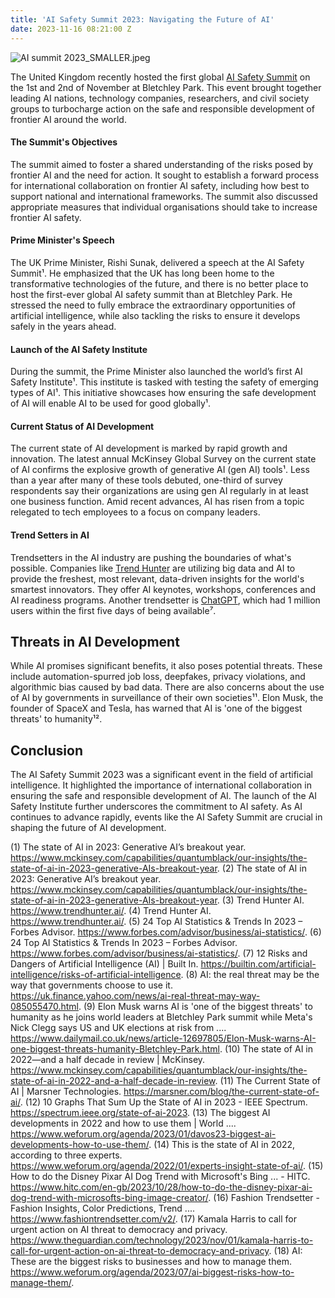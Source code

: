 ```yaml
---
title: 'AI Safety Summit 2023: Navigating the Future of AI'
date: 2023-11-16 08:21:00 Z
---
```


![AI summit 2023_SMALLER.jpeg](/uploads/AI%20summit%202023_SMALLER.jpeg)

The United Kingdom recently hosted the first global [AI Safety Summit](https://www.mckinsey.com/capabilities/quantumblack/our-insights/the-state-of-ai-in-2023-generative-AIs-breakout-year) on the 1st and 2nd of November at Bletchley Park. This event brought together leading AI nations, technology companies, researchers, and civil society groups to turbocharge action on the safe and responsible development of frontier AI around the world.

#### The Summit's Objectives

The summit aimed to foster a shared understanding of the risks posed by frontier AI and the need for action. It sought to establish a forward process for international collaboration on frontier AI safety, including how best to support national and international frameworks. The summit also discussed appropriate measures that individual organisations should take to increase frontier AI safety.

#### Prime Minister's Speech

The UK Prime Minister, Rishi Sunak, delivered a speech at the AI Safety Summit¹. He emphasized that the UK has long been home to the transformative technologies of the future, and there is no better place to host the first-ever global AI safety summit than at Bletchley Park. He stressed the need to fully embrace the extraordinary opportunities of artificial intelligence, while also tackling the risks to ensure it develops safely in the years ahead.

#### Launch of the AI Safety Institute

During the summit, the Prime Minister also launched the world’s first AI Safety Institute¹. This institute is tasked with testing the safety of emerging types of AI¹. This initiative showcases how ensuring the safe development of AI will enable AI to be used for good globally¹.

#### Current Status of AI Development

The current state of AI development is marked by rapid growth and innovation. The latest annual McKinsey Global Survey on the current state of AI confirms the explosive growth of generative AI (gen AI) tools¹. Less than a year after many of these tools debuted, one-third of survey respondents say their organizations are using gen AI regularly in at least one business function. Amid recent advances, AI has risen from a topic relegated to tech employees to a focus on company leaders.

#### Trend Setters in AI

Trendsetters in the AI industry are pushing the boundaries of what's possible. Companies like [Trend Hunter](https://www.trendhunter.ai/) are utilizing big data and AI to provide the freshest, most relevant, data-driven insights for the world's smartest innovators. They offer AI keynotes, workshops, conferences and AI readiness programs. Another trendsetter is [ChatGPT](^7^), which had 1 million users within the first five days of being available⁷.

## Threats in AI Development

While AI promises significant benefits, it also poses potential threats. These include automation-spurred job loss, deepfakes, privacy violations, and algorithmic bias caused by bad data. There are also concerns about the use of AI by governments in surveillance of their own societies¹¹. Elon Musk, the founder of SpaceX and Tesla, has warned that AI is 'one of the biggest threats' to humanity¹².

## Conclusion

The AI Safety Summit 2023 was a significant event in the field of artificial intelligence. It highlighted the importance of international collaboration in ensuring the safe and responsible development of AI. The launch of the AI Safety Institute further underscores the commitment to AI safety. As AI continues to advance rapidly, events like the AI Safety Summit are crucial in shaping the future of AI development.


(1) The state of AI in 2023: Generative AI’s breakout year. https://www.mckinsey.com/capabilities/quantumblack/our-insights/the-state-of-ai-in-2023-generative-AIs-breakout-year.
(2) The state of AI in 2023: Generative AI’s breakout year. https://www.mckinsey.com/capabilities/quantumblack/our-insights/the-state-of-ai-in-2023-generative-AIs-breakout-year.
(3) Trend Hunter AI. https://www.trendhunter.ai/.
(4) Trend Hunter AI. https://www.trendhunter.ai/.
(5) 24 Top AI Statistics & Trends In 2023 – Forbes Advisor. https://www.forbes.com/advisor/business/ai-statistics/.
(6) 24 Top AI Statistics & Trends In 2023 – Forbes Advisor. https://www.forbes.com/advisor/business/ai-statistics/.
(7) 12 Risks and Dangers of Artificial Intelligence (AI) | Built In. https://builtin.com/artificial-intelligence/risks-of-artificial-intelligence.
(8) AI: the real threat may be the way that governments choose to use it. https://uk.finance.yahoo.com/news/ai-real-threat-may-way-085055470.html.
(9) Elon Musk warns AI is 'one of the biggest threats' to humanity as he joins world leaders at Bletchley Park summit while Meta's Nick Clegg says US and UK elections at risk from .... https://www.dailymail.co.uk/news/article-12697805/Elon-Musk-warns-AI-one-biggest-threats-humanity-Bletchley-Park.html.
(10) The state of AI in 2022—and a half decade in review | McKinsey. https://www.mckinsey.com/capabilities/quantumblack/our-insights/the-state-of-ai-in-2022-and-a-half-decade-in-review.
(11) The Current State of AI | Marsner Technologies. https://marsner.com/blog/the-current-state-of-ai/.
(12) 10 Graphs That Sum Up the State of AI in 2023 - IEEE Spectrum. https://spectrum.ieee.org/state-of-ai-2023.
(13) The biggest AI developments in 2022 and how to use them | World .... https://www.weforum.org/agenda/2023/01/davos23-biggest-ai-developments-how-to-use-them/.
(14) This is the state of AI in 2022, according to three experts. https://www.weforum.org/agenda/2022/01/experts-insight-state-of-ai/.
(15) How to do the Disney Pixar AI Dog Trend with Microsoft's Bing ... - HITC. https://www.hitc.com/en-gb/2023/10/28/how-to-do-the-disney-pixar-ai-dog-trend-with-microsofts-bing-image-creator/.
(16) Fashion Trendsetter - Fashion Insights, Color Predictions, Trend .... https://www.fashiontrendsetter.com/v2/.
(17) Kamala Harris to call for urgent action on AI threat to democracy and privacy. https://www.theguardian.com/technology/2023/nov/01/kamala-harris-to-call-for-urgent-action-on-ai-threat-to-democracy-and-privacy.
(18) AI: These are the biggest risks to businesses and how to manage them. https://www.weforum.org/agenda/2023/07/ai-biggest-risks-how-to-manage-them/.